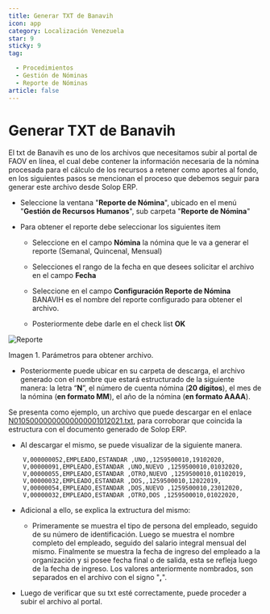 ```yaml
---
title: Generar TXT de Banavih
icon: app
category: Localización Venezuela
star: 9
sticky: 9
tag:

  - Procedimientos
  - Gestión de Nóminas
  - Reporte de Nóminas
article: false
---
```


**Generar TXT de Banavih**
==========================

El txt de Banavih es uno de los archivos que necesitamos subir al portal de FAOV en línea, el cual debe contener la información necesaria de la nómina procesada para el cálculo de los recursos a retener como aportes al fondo, en los siguientes pasos se mencionan el proceso que debemos seguir para generar este archivo desde Solop ERP.

- Seleccione la ventana "**Reporte de Nómina**", ubicado en el menú "**Gestión de Recursos Humanos**", sub carpeta "**Reporte de Nómina**"

- Para obtener el reporte debe seleccionar los siguientes item

  - Seleccione en el campo **Nómina** la nómina que le va a generar el reporte (Semanal, Quincenal, Mensual)

  - Selecciones el rango de la fecha en que desees solicitar el archivo en el campo **Fecha**
  
  - Seleccione en el campo **Configuración Reporte de Nómina** BANAVIH es el nombre del reporte configurado para obtener el archivo.

  - Posteriormente debe darle en el check list **OK**

![Reporte](/assets/img/docs/lve/procedures/payroll/payroll-report/resources/banavih.png)

Imagen 1. Parámetros para obtener archivo.

- Posteriormente puede ubicar en su carpeta de descarga, el archivo generado con el nombre que estará estructurado de la siguiente manera: la letra “**N**”, el número de cuenta nómina (**20 dígitos**), el mes de la nómina (**en formato MM**), el año de la nómina (**en formato AAAA**).

Se presenta como ejemplo, un archivo que puede descargar en el enlace [N01050000000000000001012021.txt](N01050000000000000001012021.txt), para corroborar que coincida la estructura con el documento generado de Solop ERP.

- Al descargar el mismo, se puede visualizar de la siguiente manera.

~~~
    V,000000052,EMPLEADO,ESTANDAR ,UNO,,1259500010,19102020,
    V,00000091,EMPLEADO,ESTANDAR ,UNO,NUEVO ,1259500010,01032020,
    V,00000055,EMPLEADO,ESTANDAR ,OTRO,NUEVO ,1259500010,01102019,
    V,00000032,EMPLEADO,ESTANDAR ,DOS,,1259500010,12022019,
    V,00000054,EMPLEADO,ESTANDAR ,DOS,NUEVO ,1259500010,23012020,
    V,00000032,EMPLEADO,ESTANDAR ,OTRO,DOS ,1259500010,01022020,
~~~

- Adicional a ello, se explica la extructura del mismo:

  - Primeramente se muestra el tipo de persona del empleado, seguido de su número de identificación. Luego se muestra el nombre completo del empleado, seguido del salario integral mensual del mismo. Finalmente se muestra la fecha de ingreso del empleado a la organización y si posee fecha final o de salida, esta se refleja luego de la fecha de ingreso. Los valores anteriormente nombrados, son separados en el archivo con el signo "**,**".

- Luego de verificar que su txt esté correctamente, puede proceder a subir el archivo al portal.
